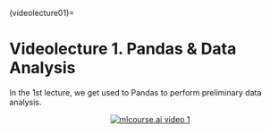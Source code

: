 (videolecture01)=

# Videolecture 1. Pandas & Data Analysis

In the 1st lecture, we get used to Pandas to perform preliminary data analysis.

<div align="center">

[![mlcourse.ai video 1](https://img.youtube.com/vi/fwWCw_cE5aI/hqdefault.jpg)](https://www.youtube.com/watch?v=fwWCw_cE5aI&ab_channel=YuryKashnitsky)

</div>
